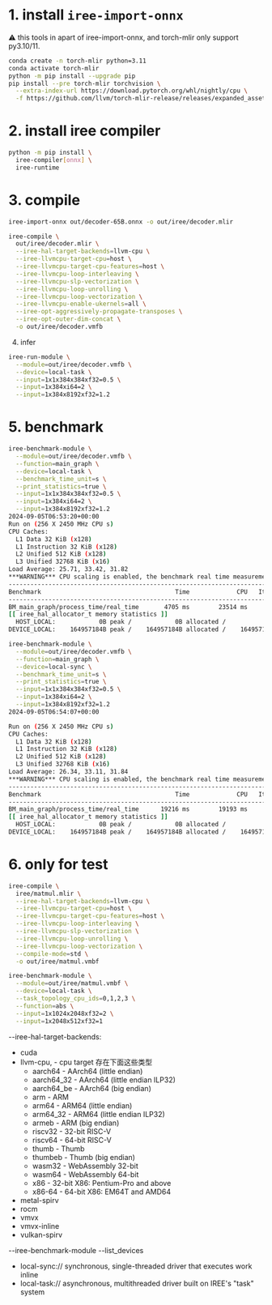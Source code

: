 
# 1. install `iree-import-onnx`

⚠️ this tools in apart of iree-import-onnx, and torch-mlir only support py3.10/11.

```sh
conda create -n torch-mlir python=3.11
conda activate torch-mlir
python -m pip install --upgrade pip
pip install --pre torch-mlir torchvision \
  --extra-index-url https://download.pytorch.org/whl/nightly/cpu \
  -f https://github.com/llvm/torch-mlir-release/releases/expanded_assets/dev-wheels
```

#  2. install iree compiler

```sh
python -m pip install \
  iree-compiler[onnx] \
  iree-runtime
```


# 3. compile

```sh
iree-import-onnx out/decoder-65B.onnx -o out/iree/decoder.mlir

iree-compile \
  out/iree/decoder.mlir \
  --iree-hal-target-backends=llvm-cpu \
  --iree-llvmcpu-target-cpu=host \
  --iree-llvmcpu-target-cpu-features=host \
  --iree-llvmcpu-loop-interleaving \
  --iree-llvmcpu-slp-vectorization \
  --iree-llvmcpu-loop-unrolling \
  --iree-llvmcpu-loop-vectorization \
  --iree-llvmcpu-enable-ukernels=all \
  --iree-opt-aggressively-propagate-transposes \
  --iree-opt-outer-dim-concat \
  -o out/iree/decoder.vmfb
```

4. infer

```sh
iree-run-module \
  --module=out/iree/decoder.vmfb \
  --device=local-task \
  --input=1x1x384x384xf32=0.5 \
  --input=1x384xi64=2 \
  --input=1x384x8192xf32=1.2
```

# 5. benchmark

```sh
iree-benchmark-module \
  --module=out/iree/decoder.vmfb \
  --function=main_graph \
  --device=local-task \
  --benchmark_time_unit=s \
  --print_statistics=true \
  --input=1x1x384x384xf32=0.5 \
  --input=1x384xi64=2 \
  --input=1x384x8192xf32=1.2
2024-09-05T06:53:20+00:00
Run on (256 X 2450 MHz CPU s)
CPU Caches:
  L1 Data 32 KiB (x128)
  L1 Instruction 32 KiB (x128)
  L2 Unified 512 KiB (x128)
  L3 Unified 32768 KiB (x16)
Load Average: 25.71, 33.42, 31.82
***WARNING*** CPU scaling is enabled, the benchmark real time measurements may be noisy and will incur extra overhead.
-----------------------------------------------------------------------------------------------
Benchmark                                     Time             CPU   Iterations UserCounters...
-----------------------------------------------------------------------------------------------
BM_main_graph/process_time/real_time       4705 ms        23514 ms            1 items_per_second=0.212554/s
[[ iree_hal_allocator_t memory statistics ]]
  HOST_LOCAL:            0B peak /            0B allocated /            0B freed /            0B live
DEVICE_LOCAL:    164957184B peak /    164957184B allocated /    164957184B freed /            0B live

iree-benchmark-module \
  --module=out/iree/decoder.vmfb \
  --function=main_graph \
  --device=local-sync \
  --benchmark_time_unit=s \
  --print_statistics=true \
  --input=1x1x384x384xf32=0.5 \
  --input=1x384xi64=2 \
  --input=1x384x8192xf32=1.2
2024-09-05T06:54:07+00:00

Run on (256 X 2450 MHz CPU s)
CPU Caches:
  L1 Data 32 KiB (x128)
  L1 Instruction 32 KiB (x128)
  L2 Unified 512 KiB (x128)
  L3 Unified 32768 KiB (x16)
Load Average: 26.34, 33.11, 31.84
***WARNING*** CPU scaling is enabled, the benchmark real time measurements may be noisy and will incur extra overhead.
-----------------------------------------------------------------------------------------------
Benchmark                                     Time             CPU   Iterations UserCounters...
-----------------------------------------------------------------------------------------------
BM_main_graph/process_time/real_time      19216 ms        19193 ms            1 items_per_second=0.052041/s
[[ iree_hal_allocator_t memory statistics ]]
  HOST_LOCAL:            0B peak /            0B allocated /            0B freed /            0B live
DEVICE_LOCAL:    164957184B peak /    164957184B allocated /    164957184B freed /            0B live
```

# 6. only for test

```sh
iree-compile \
  iree/matmul.mlir \
  --iree-hal-target-backends=llvm-cpu \
  --iree-llvmcpu-target-cpu=host \
  --iree-llvmcpu-target-cpu-features=host \
  --iree-llvmcpu-loop-interleaving \
  --iree-llvmcpu-slp-vectorization \
  --iree-llvmcpu-loop-unrolling \
  --iree-llvmcpu-loop-vectorization \
  --compile-mode=std \
  -o out/iree/matmul.vmbf

iree-benchmark-module \
  --module=out/iree/matmul.vmbf \
  --device=local-task \
  --task_topology_cpu_ids=0,1,2,3 \
  --function=abs \
  --input=1x1024x2048xf32=2 \
  --input=1x2048x512xf32=1
```

--iree-hal-target-backends:
  - cuda
  - llvm-cpu,    - cpu target 存在下面这些类型
    - aarch64    - AArch64 (little endian)
    - aarch64_32 - AArch64 (little endian ILP32)
    - aarch64_be - AArch64 (big endian)
    - arm        - ARM
    - arm64      - ARM64 (little endian)
    - arm64_32   - ARM64 (little endian ILP32)
    - armeb      - ARM (big endian)
    - riscv32    - 32-bit RISC-V
    - riscv64    - 64-bit RISC-V
    - thumb      - Thumb
    - thumbeb    - Thumb (big endian)
    - wasm32     - WebAssembly 32-bit
    - wasm64     - WebAssembly 64-bit
    - x86        - 32-bit X86: Pentium-Pro and above
    - x86-64     - 64-bit X86: EM64T and AMD64
  - metal-spirv
  - rocm
  - vmvx
  - vmvx-inline
  - vulkan-spirv

--iree-benchmark-module --list_devices
  - local-sync://   synchronous, single-threaded driver that executes work inline
  - local-task://  asynchronous, multithreaded driver built on IREE's "task" system